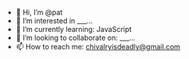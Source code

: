 - 👋 Hi, I’m @pat
- 👀 I’m interested in ___...
- 🌱 I’m currently learning: JavaScript
- 💞️ I’m looking to collaborate on: ___...
- 📫 How to reach me: chivalryisdeadly@gmail.com

<!---
coming soon
--->
